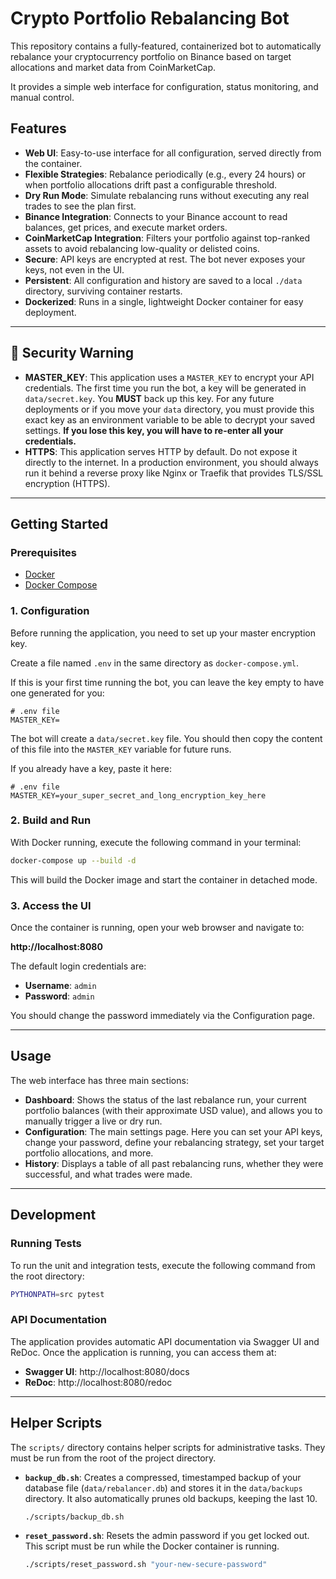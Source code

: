 # Crypto Portfolio Rebalancing Bot

This repository contains a fully-featured, containerized bot to automatically rebalance your cryptocurrency portfolio on Binance based on target allocations and market data from CoinMarketCap.

It provides a simple web interface for configuration, status monitoring, and manual control.

## Features

- **Web UI**: Easy-to-use interface for all configuration, served directly from the container.
- **Flexible Strategies**: Rebalance periodically (e.g., every 24 hours) or when portfolio allocations drift past a configurable threshold.
- **Dry Run Mode**: Simulate rebalancing runs without executing any real trades to see the plan first.
- **Binance Integration**: Connects to your Binance account to read balances, get prices, and execute market orders.
- **CoinMarketCap Integration**: Filters your portfolio against top-ranked assets to avoid rebalancing low-quality or delisted coins.
- **Secure**: API keys are encrypted at rest. The bot never exposes your keys, not even in the UI.
- **Persistent**: All configuration and history are saved to a local `./data` directory, surviving container restarts.
- **Dockerized**: Runs in a single, lightweight Docker container for easy deployment.

---

## 🛑 Security Warning

- **MASTER_KEY**: This application uses a `MASTER_KEY` to encrypt your API credentials. The first time you run the bot, a key will be generated in `data/secret.key`. You **MUST** back up this key. For any future deployments or if you move your `data` directory, you must provide this exact key as an environment variable to be able to decrypt your saved settings. **If you lose this key, you will have to re-enter all your credentials.**
- **HTTPS**: This application serves HTTP by default. Do not expose it directly to the internet. In a production environment, you should always run it behind a reverse proxy like Nginx or Traefik that provides TLS/SSL encryption (HTTPS).

---

## Getting Started

### Prerequisites

- [Docker](https://docs.docker.com/get-docker/)
- [Docker Compose](https://docs.docker.com/compose/install/)

### 1. Configuration

Before running the application, you need to set up your master encryption key.

Create a file named `.env` in the same directory as `docker-compose.yml`.

If this is your first time running the bot, you can leave the key empty to have one generated for you:
```env
# .env file
MASTER_KEY=
```
The bot will create a `data/secret.key` file. You should then copy the content of this file into the `MASTER_KEY` variable for future runs.

If you already have a key, paste it here:
```env
# .env file
MASTER_KEY=your_super_secret_and_long_encryption_key_here
```

### 2. Build and Run

With Docker running, execute the following command in your terminal:

```bash
docker-compose up --build -d
```
This will build the Docker image and start the container in detached mode.

### 3. Access the UI

Once the container is running, open your web browser and navigate to:

**http://localhost:8080**

The default login credentials are:
- **Username**: `admin`
- **Password**: `admin`

You should change the password immediately via the Configuration page.

---

## Usage

The web interface has three main sections:

- **Dashboard**: Shows the status of the last rebalance run, your current portfolio balances (with their approximate USD value), and allows you to manually trigger a live or dry run.
- **Configuration**: The main settings page. Here you can set your API keys, change your password, define your rebalancing strategy, set your target portfolio allocations, and more.
- **History**: Displays a table of all past rebalancing runs, whether they were successful, and what trades were made.

---

## Development

### Running Tests

To run the unit and integration tests, execute the following command from the root directory:

```bash
PYTHONPATH=src pytest
```

### API Documentation

The application provides automatic API documentation via Swagger UI and ReDoc. Once the application is running, you can access them at:
- **Swagger UI**: http://localhost:8080/docs
- **ReDoc**: http://localhost:8080/redoc

---

## Helper Scripts

The `scripts/` directory contains helper scripts for administrative tasks. They must be run from the root of the project directory.

- **`backup_db.sh`**: Creates a compressed, timestamped backup of your database file (`data/rebalancer.db`) and stores it in the `data/backups` directory. It also automatically prunes old backups, keeping the last 10.
  ```bash
  ./scripts/backup_db.sh
  ```

- **`reset_password.sh`**: Resets the admin password if you get locked out. This script must be run while the Docker container is running.
  ```bash
  ./scripts/reset_password.sh "your-new-secure-password"
  ```
